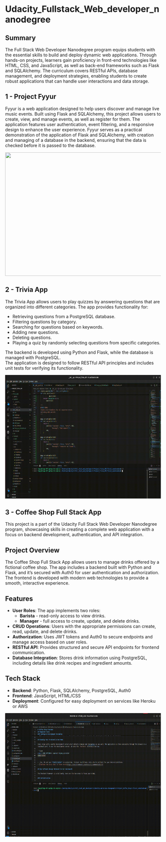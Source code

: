 # Udacity_Fullstack_Web_developer_nanodegree

## Summary
The Full Stack Web Developer Nanodegree program equips students with the essential skills to build and deploy 
dynamic web applications. Through hands-on projects, learners gain proficiency in front-end technologies like 
HTML, CSS, and JavaScript, as well as back-end frameworks such as Flask and SQLAlchemy. 
The curriculum covers RESTful APIs, database management, and deployment strategies, enabling students to create 
robust applications that can handle user interactions and data storage.

## 1 - Project Fyyur

Fyyur is a web application designed to help users discover and manage live music events. Built using Flask and 
SQLAlchemy, this project allows users to create, view, and manage events, as well as register for them. 
The application features user authentication, event filtering, and a responsive design to enhance the user experience. 
Fyyur serves as a practical demonstration of the application of Flask and SQLAlchemy, with creation and managing of a 
database in the backend, ensuring that the data is checked before it is passed to the database.

<img src="0-Media/1-Project_Fyyur_server_running.gif" width="900" height="400" />

## 2 - Trivia App

The Trivia App allows users to play quizzes by answering questions that are organized into different categories. The app provides functionality for:

* Retrieving questions from a PostgreSQL database.
* Filtering questions by category.
* Searching for questions based on keywords.
* Adding new questions.
* Deleting questions.
* Playing a quiz by randomly selecting questions from specific categories.

The backend is developed using Python and Flask, while the database is managed with PostgreSQL.  
The application is designed to follow RESTful API principles and includes unit tests for verifying its functionality.

<img src="0-Media/2-Trivia_App_running.gif" width="900" height="400" />

## 3 - Coffee Shop Full Stack App

This project is a part of the Udacity Full Stack Web Developer Nanodegree program, showcasing skills in creating a complete web application with a focus on backend development, authentication, and API integration.

## Project Overview

The Coffee Shop Full Stack App allows users to manage drinks offered by a fictional coffee shop. The app includes a backend built with Python and Flask, and it’s secured with Auth0 for user authentication and authorization. The frontend is developed with modern web technologies to provide a smooth, interactive experience.

## Features

- **User Roles**: The app implements two roles:
  - **Barista** - read-only access to view drinks.
  - **Manager** - full access to create, update, and delete drinks.
- **CRUD Operations**: Users with the appropriate permissions can create, read, update, and delete drinks.
- **Authorization**: Uses JWT tokens and Auth0 to secure endpoints and manage access based on user roles.
- **RESTful API**: Provides structured and secure API endpoints for frontend communication.
- **Database Integration**: Stores drink information using PostgreSQL, including details like drink recipes and ingredient amounts.

## Tech Stack

- **Backend**: Python, Flask, SQLAlchemy, PostgreSQL, Auth0
- **Frontend**: JavaScript, HTML/CSS
- **Deployment**: Configured for easy deployment on services like Heroku or AWS

<img src="0-Media/3-Coffee_shop_running.gif" width="900" height="400" />
